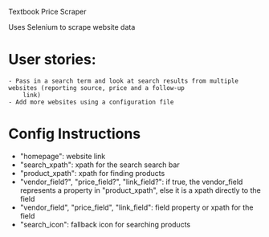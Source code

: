 Textbook Price Scraper

Uses Selenium to scrape website data

# User stories:
    - Pass in a search term and look at search results from multiple websites (reporting source, price and a follow-up
        link)
    - Add more websites using a configuration file

# Config Instructions

- "homepage": website link
- "search_xpath": xpath for the search search bar
- "product_xpath": xpath for finding products
- "vendor_field?", "price_field?", "link_field?": if true, the vendor_field represents a property in "product_xpath", else it is a xpath directly to the field
- "vendor_field", "price_field", "link_field": field property or xpath for the field
- "search_icon": fallback icon for searching products
